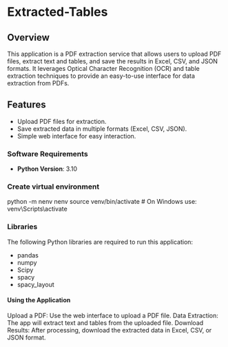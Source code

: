 # Extracted-Tables


## Overview
This application is a PDF extraction service that allows users to upload PDF files, extract text and tables, and save the results in Excel, CSV, and JSON formats. It leverages Optical Character Recognition (OCR) and table extraction techniques to provide an easy-to-use interface for data extraction from PDFs.

## Features
- Upload PDF files for extraction.
- Save extracted data in multiple formats (Excel, CSV, JSON).
- Simple web interface for easy interaction.


### Software Requirements
- **Python Version**: 3.10 

### Create virtual environment
python -m nenv nenv
source venv/bin/activate  # On Windows use: venv\Scripts\activate

### Libraries
The following Python libraries are required to run this application:
- pandas
- numpy
- Scipy
- spacy
- spacy_layout

#### Using the Application
Upload a PDF: Use the web interface to upload a PDF file.
Data Extraction: The app will extract text and tables from the uploaded file.
Download Results: After processing, download the extracted data in Excel, CSV, or JSON format.
